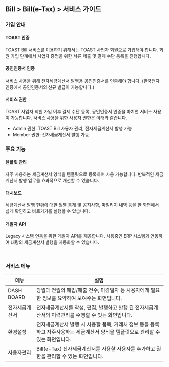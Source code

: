 ## Bill > Bill(e-Tax) > 서비스 가이드

### 가입 안내

#### TOAST 인증
TOAST Bill 서비스를 이용하기 위해서는 TOAST 사업자 회원으로 가입해야 합니다.
회원 가입 단계에서 사업자 증명을 위한 서류 제출 및 결제 수단 등록을 진행합니다.

#### 공인인증서 인증
서비스 사용을 위해 전자세금계산서 발행용 공인인증서를 인증해야 합니다.
(한국전자인증에서 공인인증서의 신규 발급이 가능합니다.)

#### 서비스 권한
TOAST 사업자 회원 가입 이후 결제 수단 등록, 공인인증서 인증을 마치면 서비스 사용이 가능합니다.
서비스 사용을 위한 사용자 권한은 아래와 같습니다.
- Admin 권한: TOAST Bill 사용자 관리, 전자세금계산서 발행 가능
- Member 권한: 전자세금계산서 발행 가능

### 주요 기능

#### 템플릿 관리
자주 사용하는 세금계산서 양식을 템플릿으로 등록하여 사용 가능합니다.
반복적인 세금 계산서 발행 업무를 효과적으로 개선할 수 있습니다.

#### 대시보드
세금계산서 발행 현황에 대한 월별 통계 및 공지사항, 마일리지 내역 등을
한 화면에서 쉽게 확인하고 바로가기를 실행할 수 있습니다.

#### 개발자 API
Legacy 시스템 연동을 위한 개발자 API를 제공합니다.
사용중인 ERP 시스템과 연동하여 대량의 세금계산서 발행을 자동화할 수 있습니다.

<br/>

### 서비스 메뉴

| 메뉴 | 설명 |
| --- | --- |
| DASH BOARD | 당월과 전월의 매입/매출 건수, 마감일자 등 사용자에게 필요한 정보를 요약하여 보여주는 화면입니다. |
| 전자세금계산서 | 전자세금계산서를 작성, 편집, 발행하고 발행 된 전자세금계산서의 이력관리를 수행할 수 잇는 화면입니다. |
| 환경설정 | 전자세금계산서 발행 시 사용할 품목, 거래처 정보 등을 등록하고 자주사용하는 세금계산서 양식을 템플릿으로 관리할 수 있는 화면입니다. |
| 사용자관리 | Bill(e-Tax) 전자세금계산서를 사용할 사용자를 추가하고 권한을 관리할 수 있는 화면입니다. |
